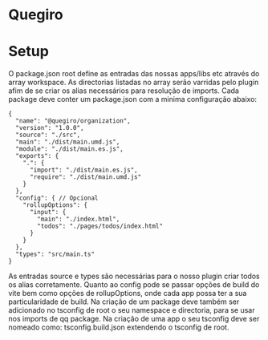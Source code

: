# Quegiro

# Setup

O package.json root define as entradas das nossas apps/libs etc através do array workspace. As directorias listadas no array serão varridas pelo plugin afim de se criar os alias necessários para resolução de imports. Cada package deve conter um package.json com a minima configuração abaixo:

```
{
  "name": "@quegiro/organization",
  "version": "1.0.0",
  "source": "./src",
  "main": "./dist/main.umd.js",
  "module": "./dist/main.es.js",
  "exports": {
    ".": {
      "import": "./dist/main.es.js",
      "require": "./dist/main.umd.js"
    }
  },
  "config": { // Opcional
    "rollupOptions": {
      "input": {
        "main": "./index.html",
        "todos": "./pages/todos/index.html"
      }
    }
  },
  "types": "src/main.ts"
}
```

As entradas source e types são necessárias para o nosso plugin criar todos os alias corretamente. Quanto ao config pode se passar opções de build do vite bem como opções de rollupOptions, onde cada app possa ter a sua particularidade de build.
Na criação de um package deve também ser adicionado no tsconfig de root o seu namespace e directoria, para se usar nos imports de qq package. Na criação de uma app o seu tsconfig deve ser nomeado como: tsconfig.build.json extendendo o tsconfig de root.
